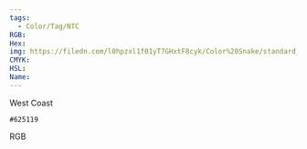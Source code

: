 ```yaml
---
tags:
  - Color/Tag/NTC
RGB:
Hex:
img: https://filedn.com/l0hpzxl1f01yT7GHxtF8cyk/Color%20Snake/standard_csv_to_svg//625119.svg
CMYK:
HSL:
Name:
---
```

West Coast
```palette
#625119
```
RGB
